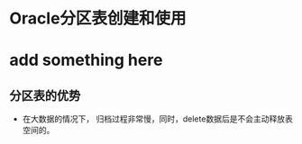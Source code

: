 # Oracle分区表创建和使用 #
# add something here #

## 分区表的优势 ##
- 在大数据的情况下， 归档过程非常慢，同时，delete数据后是不会主动释放表空间的。
